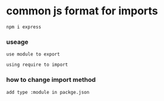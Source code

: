 # common js format for imports

```
npm i express
```
### useage

    use module to export

    using require to import

### how to change import method

    add type :module in packge.json
    